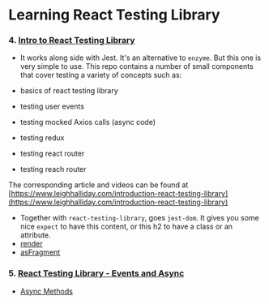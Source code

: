 # Learning React Testing Library

### 4. [Intro to React Testing Library](https://www.youtube.com/watch?v=YQLn7ycfzEo&list=PL8fumNHsC-3NaPNxh2bous6bBDWwJ4r1-&index=4)

- It works along side with Jest. It's an alternative to `enzyme`. But this one is very simple to use.
  This repo contains a number of small components that cover testing a variety of concepts such as:

- basics of react testing library
- testing user events
- testing mocked Axios calls (async code)
- testing redux
- testing react router
- testing reach router

The corresponding article and videos can be found at [https://www.leighhalliday.com/introduction-react-testing-library](https://www.leighhalliday.com/introduction-react-testing-library)

- Together with `react-testing-library`, goes `jest-dom`. It gives you some nice `expect` to have this content, or this h2 to have a class or an attribute.
- [render](https://testing-library.com/docs/angular-testing-library/api/#render)
- [asFragment](https://testing-library.com/docs/react-testing-library/api/#asfragment)

### 5. [React Testing Library - Events and Async](https://www.youtube.com/watch?v=SSyy2sHpmIA&list=PL8fumNHsC-3NaPNxh2bous6bBDWwJ4r1-&index=5)

- [Async Methods](https://testing-library.com/docs/dom-testing-library/api-async/)

